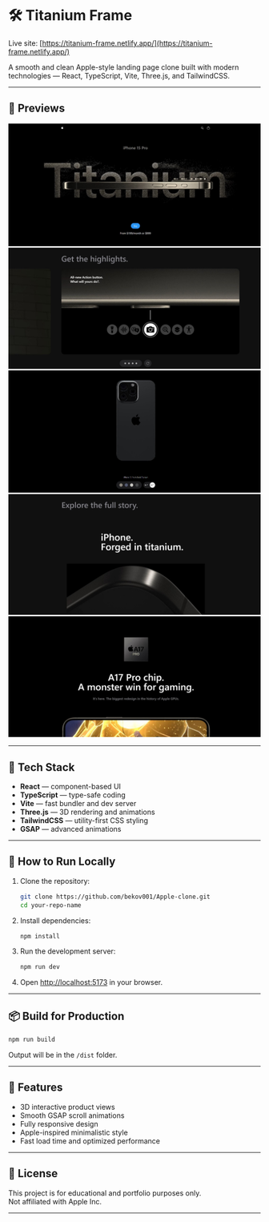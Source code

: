 # 🛠 Titanium Frame

Live site: [https://titanium-frame.netlify.app/](https://titanium-frame.netlify.app/)

A smooth and clean Apple-style landing page clone built with modern technologies — React, TypeScript, Vite, Three.js, and TailwindCSS.

---

## 📸 Previews

<img src="./img/Снимок.JPG" alt="Screenshot 1" />
<img src="./img/Снимок-1.JPG" alt="Screenshot 2" />
<img src="./img/Снимок-2.JPG" alt="Screenshot 3" />
<img src="./img/Снимок-3.JPG" alt="Screenshot 4" />
<img src="./img/Снимок-4.JPG" alt="Screenshot 5" />

---

## 🧩 Tech Stack

- **React** — component-based UI
- **TypeScript** — type-safe coding
- **Vite** — fast bundler and dev server
- **Three.js** — 3D rendering and animations
- **TailwindCSS** — utility-first CSS styling
- **GSAP** — advanced animations

---

## 🚀 How to Run Locally

1. Clone the repository:
   ```bash
   git clone https://github.com/bekov001/Apple-clone.git
   cd your-repo-name
   ```

2. Install dependencies:
   ```bash
   npm install
   ```

3. Run the development server:
   ```bash
   npm run dev
   ```

4. Open [http://localhost:5173](http://localhost:5173) in your browser.

---

## 📦 Build for Production

```bash
npm run build
```

Output will be in the `/dist` folder.

---

## 🌟 Features

- 3D interactive product views
- Smooth GSAP scroll animations
- Fully responsive design
- Apple-inspired minimalistic style
- Fast load time and optimized performance

---

## 📄 License

This project is for educational and portfolio purposes only.  
Not affiliated with Apple Inc.

---
